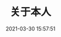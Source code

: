 ---
title: 关于本人
date: 2021-03-30 15:57:51
aside: false
top_img: false
background: "#56a178"
comments: false
type: "about"
---